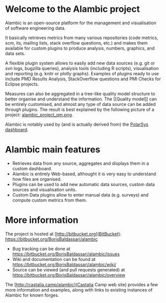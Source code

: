 # Welcome to the Alambic project

Alambic is an open-source platform for the management and visualisation of software engineering data.

It basically retrieves metrics from many various repositories (code metrics, scm, its, mailing lists, stack overflow questions, etc.) and makes them available for custom plugins to produce analysis, numbers, graphics, and data sets. 

A flexible plugin system allows to easily add new data sources (e.g. git or svn logs, bugzilla queries), analysis tools (including R scripts), visualisation and reporting (e.g. knitr or plotly graphs). Examples of plugins ready to use include PMD Results Analysis, StackOverflow questions and PMI Checks for Eclipse projects.

Measures can also be aggregated in a tree-like quality model structure to better organise and understand the information. The [[Quality model]] can be entirely customised, and almost any type of data source can be added through plugins. The result is best explained by the following picture of a project: [alambic_project_qm.png](images/alambic_project_qm.png).

Alambic is notably used by (and is actually derived from) the [PolarSys dashboard](http://dashboard.polarsys.org).

# Alambic main features

* Retrieves data from any source, aggregates and displays them in a custom dashboard.
* Alambic is entirely Web-based, althought it is very easy to understand how files are organised. 
* Plugins can be used to add new automatic data sources, custom data sources and visualisation units.
* Custom Data plugins allow to enter manual data (e.g. surveys) and compute custom metrics from them.

# More information

The project is hosted at [http://bitbucket.org](BitBucket): https://bitbucket.org/BorisBaldassari/alambic

* Bug tracking can be done at https://bitbucket.org/BorisBaldassari/alambic/issues
* Wiki and documentation can be found at https://bitbucket.org/BorisBaldassari/alambic/wiki/
* Source can be viewed (and pull requests generated) at https://bitbucket.org/BorisBaldassari/alambic/overview

The [http://castalia.camp/alambic](Castalia Camp web site) provides a few more information and examples, along with links to existing instances of Alambic for known forges. 